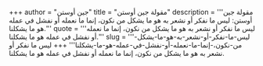 +++
author = "جين أوستن"
title = "مقولة جين أوستن"
description = '''مقولة جين أوستن: ليس ما نفكر أو نشعر به هو ما يشكل من نكون، إنما ما نعمله أو نفشل في عمله هو ما يشكلنا.'''
quote = '''ليس ما نفكر أو نشعر به هو ما يشكل من نكون، إنما ما نعمله أو نفشل في عمله هو ما يشكلنا.'''
slug = '''ليس-ما-نفكر-أو-نشعر-به-هو-ما-يشكل-من-نكون،-إنما-ما-نعمله-أو-نفشل-في-عمله-هو-ما-يشكلنا'''
+++
ليس ما نفكر أو نشعر به هو ما يشكل من نكون، إنما ما نعمله أو نفشل في عمله هو ما يشكلنا.
